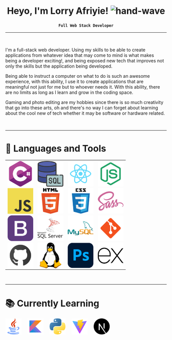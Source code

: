 <h1 align="center">
    Heyo, I'm Lorry Afriyie!
    <img src="https://media.giphy.com/media/hvRJCLFzcasrR4ia7z/giphy.gif" width="28" alt="hand-wave" />
</h1>
<div align="center">

**`Full Web Stack Developer`**

</div>

---

<br />
<div>
    <p>
        I'm a full-stack web developer. Using my skills to be able to create applications from whatever idea that may come to mind is what makes 
        being a developer exciting!, and being exposed new tech that improves not only the skills but the application being developed.
    </p>
    <p>
        Being able to instruct a computer on what to do is such an awesome experience, with this ability, I use it to create applications that are meaningful not just for me but to whoever needs it. 
        With this ability, there are no limits as long as I learn and grow in the coding space.
    </p>
    <p>
        Gaming and photo editing are my hobbies since there is so much creativity that go into these arts, 
        oh and there's no way I can forget about learning about the cool new 
        of tech whether it may be software or hardware related.
    </p>
    <br/>
</div>

---

<div>
    <h1>🧰 Languages and Tools</h1>
</div>

<table style="margin-left: auto; margin-right: auto;">
        <tr>
            <td><img align="center" src="images/c-sharp.png" width="80px" alt="c-sharp" /></td>
            <td><img align="center" alt="SQLServer" width="80px" src="images/sql-server.png"/></td>
            <td><img align="center" alt="React" width="80px" src="https://raw.githubusercontent.com/github/explore/80688e429a7d4ef2fca1e82350fe8e3517d3494d/topics/react/react.png" /></td>
            <td><img align="center" alt="Node.js" width="80px" src="images/icons8-node-js-240.png" /></td>
        </tr>
         <tr>
            <td><img align="center" alt="JavaScript" width="80px" src="https://raw.githubusercontent.com/github/explore/80688e429a7d4ef2fca1e82350fe8e3517d3494d/topics/javascript/javascript.png" /></td>
            <td><img align="center" alt="HTML5" width="80px" src="https://raw.githubusercontent.com/github/explore/80688e429a7d4ef2fca1e82350fe8e3517d3494d/topics/html/html.png" /></td>
            <td><img align="center" alt="CSS3" width="80px" src="https://raw.githubusercontent.com/github/explore/80688e429a7d4ef2fca1e82350fe8e3517d3494d/topics/css/css.png" /></td>
            <td><img align="center" alt="Sass" width="80px" src="https://raw.githubusercontent.com/github/explore/80688e429a7d4ef2fca1e82350fe8e3517d3494d/topics/sass/sass.png" /></td>
        </tr>
         <tr>
            <td><img align="center" src="images/bootstrap.png" alt="bootstrap" width="80px" /></td>
            <td><img align="center" src="images/mssql-server.png" alt="mssql" width="80px" /></td>
            <td><img align="center" alt="MySQL" width="80px" src="images/icons8-mysql-logo-240.png" /></td>
            <td><img align="left" alt="Git" width="80px" src="images/icons8-git-240.png" /></td>
        </tr>
         <tr>
            <td><img align="center" alt="GitHub" width="80px" src="images/icons8-github-240.png" /></td>
            <td><img align="center" alt="Linux" width="80px" src="images/linux.png"></td>
            <td><img align="center" src="images/photoshop.png" alt="Photoshop" width="80px" /></td>
            <td><img align="center" alt="Express.js" width="80px" src="images/icons8-express-js-150.png" /></td>
        </tr>
    </table>

<br/>

---

<div>
    <h1>📚 Currently Learning</h1>
    <div>
        <img align="center" src="images/java.png" width="50px" style="margin-right: 15px" alt="java"/>
        <img align="center" src="images/icons8-kotlin-144.png" width="50px" style="margin-right: 15px" alt="kotlin" />
        <img align="center" alt="Python" src="images/python.png" width="50px" style="margin-right: 15px" />
        <img align="center" alt="Python" src="images/vite-svgrepo-com.png" width="50px" style="margin-right: 15px" />
        <img align="center" alt="Python" src="images/next-dot-js-svgrepo-com.png" width="50px" style="margin-right: 15px" />
    </div>
    <br/><br/>
</div>

<!--
Here are some ideas to get you started:
- 🔭 I’m currently working on ...
- 🌱 I’m currently learning ...
- 👯 I’m looking to collaborate on ...
- 🤔 I’m looking for help with ...
- 💬 Ask me about ...
- 📫 How to reach me: ...
- 😄 Pronouns: ...
- ⚡ Fun fact: ...
-->

<!---
LorryAfriyie/LorryAfriyie is a ✨ special ✨ repository because its `README.md` (this file) appears on your GitHub profile.
You can click the Preview link to take a look at your changes.
--->
